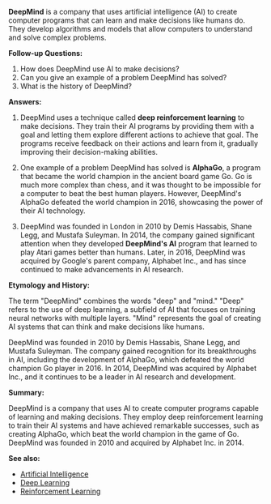 **DeepMind** is a company that uses artificial intelligence (AI) to create
computer programs that can learn and make decisions like humans do. They
develop algorithms and models that allow computers to understand and solve
complex problems.

**Follow-up Questions:**

1. How does DeepMind use AI to make decisions?
2. Can you give an example of a problem DeepMind has solved?
3. What is the history of DeepMind?

**Answers:**

1. DeepMind uses a technique called **deep reinforcement learning** to make
   decisions. They train their AI programs by providing them with a goal and
   letting them explore different actions to achieve that goal. The programs
   receive feedback on their actions and learn from it, gradually improving
   their decision-making abilities.

2. One example of a problem DeepMind has solved is **AlphaGo**, a program that
   became the world champion in the ancient board game Go. Go is much more
   complex than chess, and it was thought to be impossible for a computer to
   beat the best human players. However, DeepMind's AlphaGo defeated the
   world champion in 2016, showcasing the power of their AI technology.

3. DeepMind was founded in London in 2010 by Demis Hassabis, Shane Legg, and
   Mustafa Suleyman. In 2014, the company gained significant attention when
   they developed **DeepMind's AI** program that learned to play Atari games
   better than humans. Later, in 2016, DeepMind was acquired by Google's parent
   company, Alphabet Inc., and has since continued to make advancements in AI
   research.

**Etymology and History:**

The term "DeepMind" combines the words "deep" and "mind." "Deep" refers to the
use of deep learning, a subfield of AI that focuses on training neural networks
with multiple layers. "Mind" represents the goal of creating AI systems that
can think and make decisions like humans.

DeepMind was founded in 2010 by Demis Hassabis, Shane Legg, and Mustafa
Suleyman. The company gained recognition for its breakthroughs in AI, including
the development of AlphaGo, which defeated the world champion Go player in
2016. In 2014, DeepMind was acquired by Alphabet Inc., and it continues to be a
leader in AI research and development.

**Summary:**

DeepMind is a company that uses AI to create computer programs capable of
learning and making decisions. They employ deep reinforcement learning to train
their AI systems and have achieved remarkable successes, such as creating
AlphaGo, which beat the world champion in the game of Go. DeepMind was founded
in 2010 and acquired by Alphabet Inc. in 2014.

**See also:**

- [Artificial Intelligence](?concept=artificial+intelligence&specialist_role=ML+Engineer&target_audience=General+public)
- [Deep Learning](?concept=deep+learning&specialist_role=ML+Engineer&target_audience=General+public)
- [Reinforcement Learning](?concept=reinforcement+learning&specialist_role=ML+Engineer&target_audience=General+public)